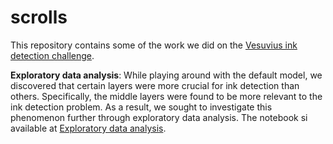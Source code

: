 # scrolls
This repository contains some of the work we did on the [Vesuvius ink detection challenge](https://www.kaggle.com/competitions/vesuvius-challenge-ink-detection).


**Exploratory data analysis**: While playing around with the default model, we discovered that certain layers were more crucial for ink detection than others. Specifically, the middle layers were found to be more relevant to the ink detection problem. As a result, we sought to investigate this phenomenon further through exploratory data analysis. The notebook si available at [Exploratory data analysis](exploratory_data_analysis.ipynb).
